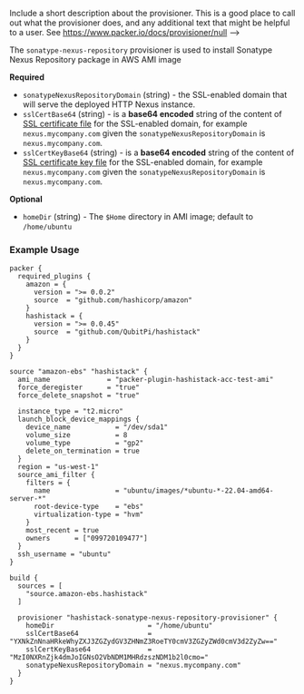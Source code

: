   Include a short description about the provisioner. This is a good place
  to call out what the provisioner does, and any additional text that might
  be helpful to a user. See https://www.packer.io/docs/provisioner/null
-->

The `sonatype-nexus-repository` provisioner is used to install Sonatype Nexus Repository package in AWS AMI image


<!-- Provisioner Configuration Fields -->

**Required**

- `sonatypeNexusRepositoryDomain` (string) - the SSL-enabled domain that will serve the deployed HTTP Nexus instance.
- `sslCertBase64` (string) - is a __base64 encoded__ string of the content of
  [SSL certificate file](https://hashistack.org/docs/setup#optional-setup-ssl) for the SSL-enabled domain, for
  example `nexus.mycompany.com` given the `sonatypeNexusRepositoryDomain` is `nexus.mycompany.com`.
- `sslCertKeyBase64` (string) - is a __base64 encoded__ string of the content of
  [SSL certificate key file](https://hashistack.org/docs/setup#optional-setup-ssl) for the SSL-enabled domain, for
  example `nexus.mycompany.com` given the `sonatypeNexusRepositoryDomain` is `nexus.mycompany.com`.

<!--
  Optional Configuration Fields

  Configuration options that are not required or have reasonable defaults
  should be listed under the optionals section. Defaults values should be
  noted in the description of the field
-->

**Optional**

- `homeDir` (string) - The `$Home` directory in AMI image; default to `/home/ubuntu`

<!--
  A basic example on the usage of the provisioner. Multiple examples
  can be provided to highlight various configurations.

-->

### Example Usage

```hcl
packer {
  required_plugins {
    amazon = {
      version = ">= 0.0.2"
      source  = "github.com/hashicorp/amazon"
    }
    hashistack = {
      version = ">= 0.0.45"
      source  = "github.com/QubitPi/hashistack"
    }
  }
}

source "amazon-ebs" "hashistack" {
  ami_name              = "packer-plugin-hashistack-acc-test-ami"
  force_deregister      = "true"
  force_delete_snapshot = "true"

  instance_type = "t2.micro"
  launch_block_device_mappings {
    device_name           = "/dev/sda1"
    volume_size           = 8
    volume_type           = "gp2"
    delete_on_termination = true
  }
  region = "us-west-1"
  source_ami_filter {
    filters = {
      name                = "ubuntu/images/*ubuntu-*-22.04-amd64-server-*"
      root-device-type    = "ebs"
      virtualization-type = "hvm"
    }
    most_recent = true
    owners      = ["099720109477"]
  }
  ssh_username = "ubuntu"
}

build {
  sources = [
    "source.amazon-ebs.hashistack"
  ]

  provisioner "hashistack-sonatype-nexus-repository-provisioner" {
    homeDir                       = "/home/ubuntu"
    sslCertBase64                 = "YXNkZnNnaHRkeWhyZXJ3ZGZydGV3ZHNmZ3RoeTY0cmV3ZGZyZWd0cmV3d2ZyZw=="
    sslCertKeyBase64              = "MzI0NXRnZjk4dmJoIGNsO2VbNDM1MHRdzszNDM1b2l0cmo="
    sonatypeNexusRepositoryDomain = "nexus.mycompany.com"
  }
}
```

